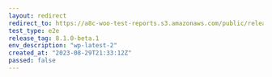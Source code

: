 ```yaml
---
layout: redirect
redirect_to: https://a8c-woo-test-reports.s3.amazonaws.com/public/release/8.1.0-beta.1/wp-latest-2/e2e/index.html
test_type: e2e
release_tag: 8.1.0-beta.1
env_description: "wp-latest-2"
created_at: "2023-08-29T21:33:12Z"
passed: false
---
```

